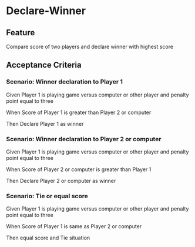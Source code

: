 # Declare-Winner

## Feature

Compare score of two players and declare winner with highest score

## Acceptance Criteria

### Scenario: Winner declaration to Player 1

  Given Player 1 is playing game versus computer or other player
and penalty point equal to three

  When Score of Player 1 is greater than Player 2 or computer

  Then Declare Player 1 as winner

### Scenario: Winner declaration to Player 2 or computer

  Given Player 1 is playing game versus computer or other player
and penalty point equal to three

  When Score of Player 2 or computer is greater than Player 1

  Then Declare Player 2 or computer as winner

### Scenario: Tie or equal score

  Given Player 1 is playing game versus computer or other player
and penalty point equal to three

  When Score of Player 1 is same as Player 2 or computer

  Then equal score and Tie situation
